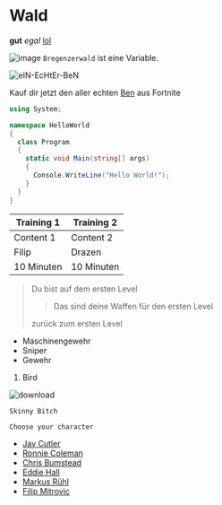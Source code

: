 # Wald 
**gut** *egal*
[lol](https://www.youtube.com/)

![image](https://user-images.githubusercontent.com/110892641/183600341-2f971747-407d-48af-97c3-c546ad8d8cad.png)
`Bregenzerwald` ist eine Variable.

![eIN-EcHtEr-BeN](https://user-images.githubusercontent.com/110892641/184071409-849f62a0-92d4-446f-9c5d-4de8f8977ba6.jpg)

Kauf dir jetzt den aller echten [Ben](https://www.youtube.com/watch?v=ZlTsigFRF34) aus Fortnite

```c#
using System;

namespace HelloWorld
{
  class Program
  {
    static void Main(string[] args)
    {
      Console.WriteLine("Hello World!");    
    }
  }
}
```

| Training 1 | Training 2 |
| --- | --- | 
| Content 1 | Content 2 | 
|Filip      |Drazen     |
|10 Minuten |10 Minuten |

>Du bist auf dem ersten Level
>
>>Das sind deine Waffen für den ersten Level
>
>zurück zum ersten Level

*    Maschinengewehr
*    Sniper
*    Gewehr

1.  Bird

![download](https://user-images.githubusercontent.com/110892641/184071803-6a8ed591-b3b4-4ebb-a360-ffbe82edd3be.jpg)

`Skinny Bitch`



`Choose your character`
*    [Jay Cutler](https://www.google.ch/search?q=jay+cutler&dcr=0&source=lnms&tbm=isch&sa=X&ved=2ahUKEwjjjbz_nL75AhX8iv0HHRghDC4Q_AUoAXoECAIQAw&biw=1707&bih=841&dpr=2.25#imgrc=f7B_kTMUOIcKsM)
*    [Ronnie Coleman](https://www.google.ch/search?q=Ronnie+Coleman&tbm=isch&ved=2ahUKEwjP0M2Anb75AhUOKBoKHfMCCCIQ2-cCegQIABAA&oq=Ronnie+Coleman&gs_lcp=CgNpbWcQAzIHCAAQsQMQQzIECAAQQzIECAAQQzIECAAQQzIECAAQQzIECAAQQzIECAAQQzIECAAQQzIECAAQQzIECAAQQzoFCAAQgAQ6CAgAEIAEELEDUKUOWKsuYM41aABwAHgAgAH-AYgBwQ6SAQU2LjcuMpgBAKABAaoBC2d3cy13aXotaW1nsAEAwAEB&sclient=img&ei=mKr0Ys-kFo7QaPOFoJAC&bih=841&biw=1707#imgrc=A5kfBUzc06SC5M)
*    [Chris Bumstead](https://www.google.ch/search?q=Cbum&tbm=isch&ved=2ahUKEwjMvoiWnb75AhUaShoKHQ0ACgIQ2-cCegQIABAA&oq=Cbum&gs_lcp=CgNpbWcQAzIKCAAQsQMQgwEQQzIECAAQQzIECAAQQzIFCAAQgAQyBQgAEIAEMgUIABCABDIFCAAQgAQyBQgAEIAEMgUIABCABDIFCAAQgAQ6BwgAELEDEEM6CAgAEIAEELEDOggIABCxAxCDAVDZBlikG2DOHmgAcAB4BIABogmIAcElkgEPMC4zLjEuMS4wLjEuMS4ymAEAoAEBqgELZ3dzLXdpei1pbWewAQDAAQE&sclient=img&ei=xar0YozIFpqUaY2AqBA&bih=841&biw=1707#imgrc=Ixb7V2ewejrEyM)
*    [Eddie Hall](https://www.google.ch/search?q=Eddie+Hall&tbm=isch&ved=2ahUKEwiF-eSpnb75AhVE44UKHX8lCukQ2-cCegQIABAA&oq=Eddie+Hall&gs_lcp=CgNpbWcQAzIKCAAQsQMQgwEQQzIFCAAQgAQyBQgAEIAEMgUIABCABDIFCAAQgAQyBQgAEIAEMgUIABCABDIFCAAQgAQyBQgAEIAEMgUIABCABDoECAAQQzoICAAQgAQQsQM6BAgAEAM6CAgAELEDEIMBOgsIABCABBCxAxCDAToECAAQHjoGCAAQHhAFOgYIABAKEBg6BAgAEBhQuA1Y6y1g8DJoAXAAeACAAZQBiAGbC5IBAzMuOZgBAKABAaoBC2d3cy13aXotaW1nsAEAwAEB&sclient=img&ei=7qr0YoXKLMTGlwT_yqjIDg&bih=841&biw=1707#imgrc=h4MFd67yKGUFYM)
*    [Markus Rühl](https://www.google.ch/search?q=arkus+R%C3%BChl&tbm=isch&ved=2ahUKEwje8I-5nb75AhWzhM4BHdSMCbQQ2-cCegQIABAA&oq=arkus+R%C3%BChl&gs_lcp=CgNpbWcQAzIGCAAQChAYOgoIABCxAxCDARBDOgQIABBDOgUIABCABDoICAAQsQMQgwE6CAgAEIAEELEDOgcIABCxAxBDOgQIABAKOgQIABATOgYIABAeEBM6CAgAEB4QBRATOggIABAeEAgQE1CHC1jSK2DPMGgAcAB4AIABtgaIAdYWkgENMC43LjEuMS4wLjEuMZgBAKABAaoBC2d3cy13aXotaW1nsAEAwAEB&sclient=img&ei=Dqv0Yt6xNrOJur4P1JmmoAs&bih=841&biw=1707#imgrc=ZiRipcSu5GIlTM)
*    [Filip Mitrovic](https://www.google.ch/search?q=thaddeus+spongebob&tbm=isch&hl=de&sa=X&ved=2ahUKEwiyvNLsnb75AhUEehoKHQglC0EQrNwCKAB6BQgBEPMB&biw=1690&bih=841#imgrc=xCTQzb9yvjEUqM)

